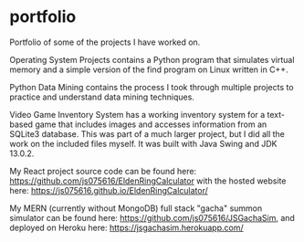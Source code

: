 # portfolio
Portfolio of some of the projects I have worked on.

Operating System Projects contains a Python program that simulates virtual memory and a simple version of the find program on Linux written in C++.

Python Data Mining contains the process I took through multiple projects to practice and understand data mining techniques.

Video Game Inventory System has a working inventory system for a text-based game that includes images and accesses information from an SQLite3 database. This was part of a much larger project, but I did all the work on the included files myself. It was built with Java Swing and JDK 13.0.2.

My React project source code can be found here: https://github.com/js075616/EldenRingCalculator with the hosted website here: https://js075616.github.io/EldenRingCalculator/

My MERN (currently without MongoDB) full stack "gacha" summon simulator can be found here: https://github.com/js075616/JSGachaSim, and deployed on Heroku here: https://jsgachasim.herokuapp.com/
